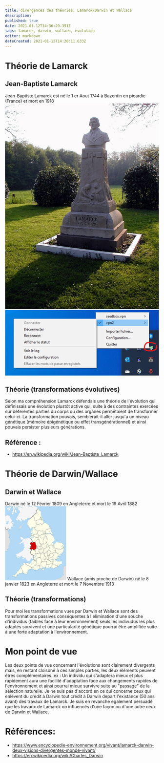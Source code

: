 ```yaml
---
title: divergences des théories, Lamarck/Darwin et Wallace
description: 
published: true
date: 2021-01-12T14:36:29.351Z
tags: lamarck, darwin, wallace, evolution
editor: markdown
dateCreated: 2021-01-12T14:20:11.633Z
---
```


# Théorie de Lamarck
## Jean-Baptiste Lamarck
Jean-Baptiste Lamarck est né le 1 er Aout 1744 à Bazentin en picardie (France) et mort en 1918
![monument lamarck](reflexion/evolution/images/800px-Bazentin_monument-LAMARCK_(de_face).jpg)
![openvpngui.png](/openvpngui.png)

## Théorie (transformations évolutives)
Selon ma compréhension Lamarck défendais une théorie de l'évolution qui définissais une évolution plustôt active qui, suite à des contraintes exercées sur déferentes parties du corps ou des organes permétaient de transformer celui-ci. La transformation pouvais, semblerait-il aller jusqu'a un niveau génétique (mémoire épigénétique ou effet transgénérationnel) et ainsi pouvais persister plusieurs générations.
## Référence :
- https://en.wikipedia.org/wiki/Jean-Baptiste_Lamarck

# Théorie de Darwin/Wallace
## Darwin et Wallace
Darwin né le 12 Février 1809 en Angleterre et mort le 19 Avril 1882
![carte angleterre](./images/200px-Shropshire_UK_locator_map_2010.svg.png)
Wallace (amis proche de Darwin) né le 8 janvier 1823 en Angleterre et mort le 7 Novembre 1913
## Théorie  (transformations)
Pour moi les transformations vues par Darwin et Wallace sont des transformations passives conséquentes à l'élimination d'une souche d'individus (faibles face à leur environnement) seuls les indivudus les plus adaptés survivent et une particularité génétique pourrai être amplifiée suite à une forte adaptation à l'environnement.

# Mon point de vue
Les deux points de vue concernant l'évolutions sont clairement divergents mais, en restant cloisoné à ces simples parties, les deux éléments peuvent êtres complémentaires. ex : Un individu qui s'adaptera mieux et plus rapidement aura une facilité d'adaptation face aux changements rapides de l'environnement et ainsi pourrai mieux survivre suite au "passage" de la sélection naturelle.
Je ne suis pas d'accord en ce qui concerne ceux qui enlèvent du credit à Darwin tout crédit à Darwin depart l'existance (50 ans avant) des travaux de Lamarck. Je suis en revanche egalement persuadé que les travaux de Lamarck on influencés d'une façon ou d'une autre ceux de Darwin et Wallace.

# Références:
- https://www.encyclopedie-environnement.org/vivant/lamarck-darwin-deux-visions-divergentes-monde-vivant/
- https://en.wikipedia.org/wiki/Charles_Darwin